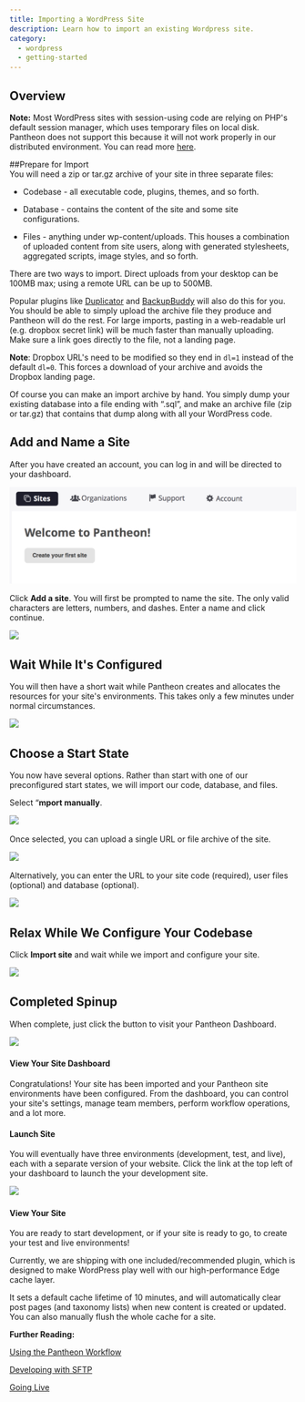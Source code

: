 ```yaml
---
title: Importing a WordPress Site
description: Learn how to import an existing Wordpress site.
category:
  - wordpress
  - getting-started
---
```


## Overview  
 **Note:** Most WordPress sites with session-using code are relying on PHP's default session manager, which uses temporary files on local disk. Pantheon does not support this because it will not work properly in our distributed environment. You can read more [here](/docs/articles/wordpress/wordpress-and-php-sessions#wordpress-and-php-sessions).

##Prepare for Import  
You will need a zip or tar.gz archive of your site in three separate files:

* Codebase - all executable code, plugins, themes, and so forth.

* Database - contains the content of the site and some site configurations.

* Files - anything under wp-content/uploads. This houses a combination of uploaded content from site users, along with generated stylesheets, aggregated scripts, image styles, and so forth.

There are two ways to import. Direct uploads from your desktop can be 100MB max; using a remote URL can be up to 500MB.

Popular plugins like [Duplicator](http://wordpress.org/plugins/duplicator/) and [BackupBuddy](http://ithemes.com/codex/page/BackupBuddy) will also do this for you. You should be able to simply upload the archive file they produce and Pantheon will do the rest. For large imports, pasting in a web-readable url (e.g. dropbox secret link) will be much faster than manually uploading. Make sure a link goes directly to the file, not a landing page.

**Note**: Dropbox URL's need to be modified so they end in `dl=1` instead of the default `dl=0`. This forces a download of your archive and avoids the Dropbox landing page.  


Of course you can make an import archive by hand. You simply dump your existing database into a file ending with “.sql”, and make an archive file (zip or tar.gz) that contains that dump along with all your WordPress code.

## Add and Name a Site

After you have created an account, you can log in and will be directed to your dashboard.


![Your sites & account dashboard](/source/docs/assets/images/create-site-dashboard.png)


Click **Add a site**. You will first be prompted to name the site. The only valid characters are letters, numbers, and dashes. Enter a name and click continue.


![](https://www.getpantheon.com/sites/default/files/docs/desk_images/247523)

## Wait While It's Configured

You will then have a short wait while Pantheon creates and allocates the resources for your site's environments. This takes only a few minutes under normal circumstances.

![](https://www.getpantheon.com/sites/default/files/docs/desk_images/247524)

## Choose a Start State

You now have several options. Rather than start with one of our preconfigured start states, we will import our code, database, and files.


Select “**mport manually**.

 ![](https://www.getpantheon.com/sites/default/files/docs/desk_images/247521)  


Once selected, you can upload a single URL or file archive of the site.  


 ![](https://www.getpantheon.com/sites/default/files/docs/desk_images/259156)  


Alternatively, you can enter the URL to your site code (required), user files (optional) and database (optional).

 ![](https://www.getpantheon.com/sites/default/files/docs/desk_images/247522)

## Relax While We Configure Your Codebase


Click **Import site** and wait while we import and configure your site.

![](https://www.getpantheon.com/sites/default/files/docs/desk_images/247524)


## Completed Spinup


When complete, just click the button to visit your Pantheon Dashboard.


![](https://www.getpantheon.com/sites/default/files/docs/desk_images/247525)



#### View Your Site Dashboard


Congratulations! Your site has been imported and your Pantheon site environments have been configured. From the dashboard, you can control your site's settings, manage team members, perform workflow operations, and a lot more.



#### Launch Site



You will eventually have three environments (development, test, and live), each with a separate version of your website. Click the link at the top left of your dashboard to launch the your development site.


![](https://www.getpantheon.com/sites/default/files/docs/desk_images/247528)


#### View Your Site

You are ready to start development, or if your site is ready to go, to create your test and live environments!

Currently, we are shipping with one included/recommended plugin, which is designed to make WordPress play well with our high-performance Edge cache layer.

It sets a default cache lifetime of 10 minutes, and will automatically clear post pages (and taxonomy lists) when new content is created or updated. You can also manually flush the whole cache for a site.


**Further Reading:**


[Using the Pantheon Workflow](/docs/articles/sites/code/using-the-pantheon-workflow/)


[Developing with SFTP](/docs/articles/sites/code/developing-directly-with-sftp-mode)


[Going Live](/docs/articles/going-live)
